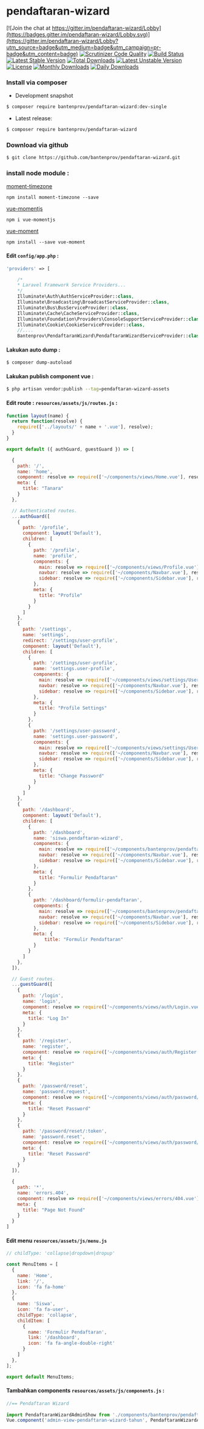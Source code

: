 # pendaftaran-wizard

[![Join the chat at https://gitter.im/pendaftaran-wizard/Lobby](https://badges.gitter.im/pendaftaran-wizard/Lobby.svg)](https://gitter.im/pendaftaran-wizard/Lobby?utm_source=badge&utm_medium=badge&utm_campaign=pr-badge&utm_content=badge)
[![Scrutinizer Code Quality](https://scrutinizer-ci.com/g/bantenprov/pendaftaran-wizard/badges/quality-score.png?b=master)](https://scrutinizer-ci.com/g/bantenprov/pendaftaran-wizard/?branch=master)
[![Build Status](https://scrutinizer-ci.com/g/bantenprov/pendaftaran-wizard/badges/build.png?b=master)](https://scrutinizer-ci.com/g/bantenprov/pendaftaran-wizard/build-status/master)
[![Latest Stable Version](https://poser.pugx.org/bantenprov/pendaftaran-wizard/v/stable)](https://packagist.org/packages/bantenprov/pendaftaran-wizard)
[![Total Downloads](https://poser.pugx.org/bantenprov/pendaftaran-wizard/downloads)](https://packagist.org/packages/bantenprov/pendaftaran-wizard)
[![Latest Unstable Version](https://poser.pugx.org/bantenprov/pendaftaran-wizard/v/unstable)](https://packagist.org/packages/bantenprov/pendaftaran-wizard)
[![License](https://poser.pugx.org/bantenprov/pendaftaran-wizard/license)](https://packagist.org/packages/bantenprov/pendaftaran-wizard)
[![Monthly Downloads](https://poser.pugx.org/bantenprov/pendaftaran-wizard/d/monthly)](https://packagist.org/packages/bantenprov/pendaftaran-wizard)
[![Daily Downloads](https://poser.pugx.org/bantenprov/pendaftaran-wizard/d/daily)](https://packagist.org/packages/bantenprov/pendaftaran-wizard)


### Install via composer

- Development snapshot

```bash
$ composer require bantenprov/pendaftaran-wizard:dev-single
```

- Latest release:

```bash
$ composer require bantenprov/pendaftaran-wizard
```

### Download via github

```bash
$ git clone https://github.com/bantenprov/pendaftaran-wizard.git
```

### install node module :

<a href="http://momentjs.com/timezone/"> moment-timezone </a>
```
npm install moment-timezone --save
```

<a href="https://www.npmjs.com/package/vue-momentjs"> vue-momentjs </a>
```
npm i vue-momentjs
```

<a href="https://github.com/brockpetrie/vue-moment"> vue-moment </a>
```
npm install --save vue-moment
```

#### Edit `config/app.php` :

```php
'providers' => [

    /*
    * Laravel Framework Service Providers...
    */
    Illuminate\Auth\AuthServiceProvider::class,
    Illuminate\Broadcasting\BroadcastServiceProvider::class,
    Illuminate\Bus\BusServiceProvider::class,
    Illuminate\Cache\CacheServiceProvider::class,
    Illuminate\Foundation\Providers\ConsoleSupportServiceProvider::class,
    Illuminate\Cookie\CookieServiceProvider::class,
    //....
    Bantenprov\PendaftaranWizard\PendaftaranWizardServiceProvider::class,
```


#### Lakukan auto dump :

```bash
$ composer dump-autoload
```

#### Lakukan publish component vue :

```bash
$ php artisan vendor:publish --tag=pendaftaran-wizard-assets
```
#### Edit route : `resources/assets/js/routes.js` :
 

```javascript
function layout(name) {
  return function(resolve) {
    require(['../layouts/' + name + '.vue'], resolve);
  }
}

export default ({ authGuard, guestGuard }) => [

  {
    path: '/',
    name: 'home',
    component: resolve => require(['~/components/views/Home.vue'], resolve),
    meta: {
      title: "Tanara"
    }
  },

  // Authenticated routes.
  ...authGuard([
    {
      path: '/profile',
      component: layout('Default'),
      children: [
        {
          path: '/profile',
          name: 'profile',
          components: {
            main: resolve => require(['~/components/views/Profile.vue'], resolve),
            navbar: resolve => require(['~/components/Navbar.vue'], resolve),
            sidebar: resolve => require(['~/components/Sidebar.vue'], resolve)
          },
          meta: {
            title: "Profile"
          }
        }
      ]
    },
    {
      path: '/settings',
      name: 'settings',
      redirect: '/settings/user-profile',
      component: layout('Default'),
      children: [
        {
          path: '/settings/user-profile',
          name: 'settings.user-profile',
          components: {
            main: resolve => require(['~/components/views/settings/UserProfile.vue'], resolve),
            navbar: resolve => require(['~/components/Navbar.vue'], resolve),
            sidebar: resolve => require(['~/components/Sidebar.vue'], resolve)
          },
          meta: {
            title: "Profile Settings"
          }
        },
        {
          path: '/settings/user-password',
          name: 'settings.user-password',
          components: {
            main: resolve => require(['~/components/views/settings/UserPassword.vue'], resolve),
            navbar: resolve => require(['~/components/Navbar.vue'], resolve),
            sidebar: resolve => require(['~/components/Sidebar.vue'], resolve)
          },
          meta: {
            title: "Change Password"
          }
        }
      ]
    },
    {
      path: '/dashboard',
      component: layout('Default'),
      children: [
        {
          path: '/dashboard',
          name: 'siswa.pendaftaran-wizard',
          components: {
            main: resolve => require(['~/components/bantenprov/pendaftaran-wizard/PendaftaranWizard.add.vue'], resolve),
            navbar: resolve => require(['~/components/Navbar.vue'], resolve),
            sidebar: resolve => require(['~/components/Sidebar.vue'], resolve)
          },
          meta: {
            title: "Formulir Pendaftaran"
          }
        },
        {
          path: '/dashboard/formulir-pendaftaran',
          components: {
            main: resolve => require(['~/components/bantenprov/pendaftaran-wizard/PendaftaranWizard.add.vue'], resolve),
            navbar: resolve => require(['~/components/Navbar.vue'], resolve),
            sidebar: resolve => require(['~/components/Sidebar.vue'], resolve)
          },
          meta: {
              title: "Formulir Pendaftaran"
          }
        }
      ]
    },
  ]),

  // Guest routes.
  ...guestGuard([
    {
      path: '/login',
      name: 'login',
      component: resolve => require(['~/components/views/auth/Login.vue'], resolve),
      meta: {
        title: "Log In"
      }
    },
    {
      path: '/register',
      name: 'register',
      component: resolve => require(['~/components/views/auth/Register.vue'], resolve),
      meta: {
        title: "Register"
      }
    },
    {
      path: '/password/reset',
      name: 'password.request',
      component: resolve => require(['~/components/views/auth/password/Email.vue'], resolve),
      meta: {
        title: "Reset Password"
      }
    },
    {
      path: '/password/reset/:token',
      name: 'password.reset',
      component: resolve => require(['~/components/views/auth/password/Reset.vue'], resolve),
      meta: {
        title: "Reset Password"
      }
    }
  ]),

  {
    path: '*',
    name: 'errors.404',
    component: resolve => require(['~/components/views/errors/404.vue'], resolve),
    meta: {
      title: "Page Not Found"
    }
  }
]

```
#### Edit menu `resources/assets/js/menu.js`
 

```javascript
// childType: 'collapse|dropdown|dropup'

const MenuItems = [
  {
    name: 'Home',
    link: '/',
    icon: 'fa fa-home'
  },
  {
    name: 'Siswa',
    icon: 'fa fa-user',
    childType: 'collapse',
    childItem: [
      {
        name: 'Formulir Pendaftaran',
        link: '/dashboard',
        icon: 'fa fa-angle-double-right'
      }
    ]
  },
];

export default MenuItems;

```

#### Tambahkan components `resources/assets/js/components.js` :

```javascript
//== Pendaftaran Wizard
 
import PendaftaranWizardAdminShow from './components/bantenprov/pendaftaran-wizard/PendaftaranWizardAdmin.show.vue';
Vue.component('admin-view-pendaftaran-wizard-tahun', PendaftaranWizardAdminShow);

 

